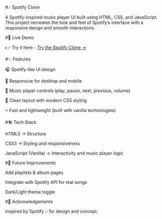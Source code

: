 #🎶 Spotify Clone

A Spotify-inspired music player UI built using HTML, CSS, and JavaScript.
This project recreates the look and feel of Spotify’s interface with a responsive design and smooth interactions.

#🚀 Live Demo

👉 Try it here - [Try the Spotify Clone →](https://starlit-kashata.netlify.app/)

#✨ Features

🎧 Spotify-like UI design

📱 Responsive for desktop and mobile

🎵 Music player controls (play, pause, next, previous, volume)

🎨 Clean layout with modern CSS styling

⚡ Fast and lightweight (built with vanilla technologies)

#🛠️ Tech Stack

HTML5 → Structure

CSS3 → Styling and responsiveness

JavaScript (Vanilla) → Interactivity and music player logic


#📌 Future Improvements

Add playlists & album pages

Integrate with Spotify API for real songs

Dark/Light theme toggle

#🙌 Acknowledgements

Inspired by Spotify 🎶 for design and concept.
